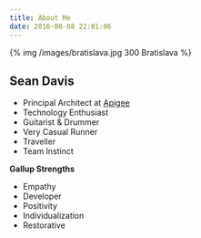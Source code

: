 ```yaml
---
title: About Me
date: 2016-08-08 22:01:06
---
```


{% img /images/bratislava.jpg 300 Bratislava %}
## Sean Davis
* Principal Architect at [Apigee](https://apigee.com)
* Technology Enthusiast
* Guitarist & Drummer
* Very Casual Runner
* Traveller
* Team Instinct

**Gallup Strengths**
* Empathy
* Developer
* Positivity
* Individualization
* Restorative

